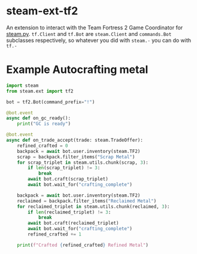 steam-ext-tf2
==============

An extension to interact with the Team Fortress 2 Game Coordinator for [steam.py](https://github.com/Gobot1234/steam.py).
`tf.Client` and `tf.Bot` are `steam.Client` and `commands.Bot` subclasses respectively, so whatever you did with
`steam.-` you can do with `tf.-`


Example Autocrafting metal
==========================

```py
import steam
from steam.ext import tf2

bot = tf2.Bot(command_prefix="!")

@bot.event
async def on_gc_ready():
    print("GC is ready")

@bot.event
async def on_trade_accept(trade: steam.TradeOffer):
    refined_crafted = 0
    backpack = await bot.user.inventory(steam.TF2)
    scrap = backpack.filter_items("Scrap Metal")
    for scrap_triplet in steam.utils.chunk(scrap, 3):
        if len(scrap_triplet) != 3:
            break
        await bot.craft(scrap_triplet)
        await bot.wait_for("crafting_complete")

    backpack = await bot.user.inventory(steam.TF2)
    reclaimed = backpack.filter_items("Reclaimed Metal")
    for reclaimed_triplet in steam.utils.chunk(reclaimed, 3):
        if len(reclaimed_triplet) != 3:
            break
        await bot.craft(reclaimed_triplet)
        await bot.wait_for("crafting_complete")
        refined_crafted += 1

    print(f"Crafted {refined_crafted} Refined Metal")
```
